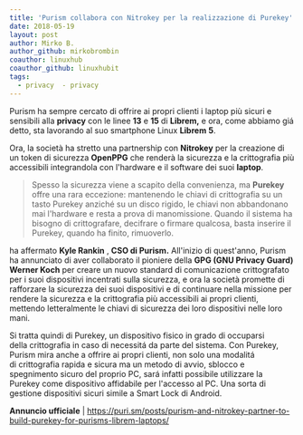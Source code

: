 ```yaml
---
title: 'Purism collabora con Nitrokey per la realizzazione di Purekey'
date: 2018-05-19
layout: post
author: Mirko B.
author_github: mirkobrombin
coauthor: linuxhub
coauthor_github: linuxhubit
tags:
  - privacy  - privacy
---
```

<p>Purism ha sempre cercato di offrire ai propri clienti i laptop più sicuri e sensibili alla <strong>privacy</strong> con le linee <strong>13</strong> e <strong>15</strong> di <strong>Librem,</strong> e ora, come abbiamo giá detto, sta lavorando al suo smartphone Linux <strong>Librem</strong> <strong>5</strong>.</p><p>Ora, la società ha stretto una partnership con <strong>Nitrokey</strong> per la creazione di un token di sicurezza <strong>OpenPPG</strong> che renderà la sicurezza e la crittografia più accessibili integrandola con l'hardware e il software dei suoi <strong>laptop</strong>.</p><blockquote>Spesso la sicurezza viene a scapito della convenienza, ma <strong>Purekey</strong> offre una rara eccezione: mantenendo le chiavi di crittografia su un tasto Purekey anziché su un disco rigido, le chiavi non abbandonano mai l'hardware e resta a prova di manomissione. Quando il sistema ha bisogno di crittografare, decifrare o firmare qualcosa, basta inserire il Purekey, quando ha finito, rimuoverlo.</blockquote><p>ha affermato <strong>Kyle Rankin</strong> , <strong>CSO di Purism.</strong> All'inizio di quest'anno, Purism ha annunciato di aver collaborato il pioniere della <strong>GPG (GNU Privacy Guard) Werner Koch</strong> per creare un nuovo standard di comunicazione crittografato per i suoi dispositivi incentrati sulla sicurezza, e ora la società promette di rafforzare la sicurezza dei suoi dispositivi e di continuare nella missione per rendere la sicurezza e la crittografia più accessibili ai propri clienti, mettendo letteralmente le chiavi di sicurezza dei loro dispositivi nelle loro mani.</p><p>Si tratta quindi di Purekey, un dispositivo fisico in grado di occuparsi della&nbsp;crittografia in caso di necessitá da parte del sistema. Con Purekey, Purism mira anche a offrire ai propri clienti, non solo una modalitá di&nbsp;crittografia rapida e sicura ma un metodo di avvio, sblocco e spegnimento sicuro del proprio PC, sará infatti possibile utilizzare la Purekey come dispositivo affidabile per l'accesso al PC. Una sorta di gestione dispositivi sicuri simile a Smart Lock di Android.</p><p><strong>Annuncio ufficiale</strong> |&nbsp;<a href="https://puri.sm/posts/purism-and-nitrokey-partner-to-build-purekey-for-purisms-librem-laptops/">https://puri.sm/posts/purism-and-nitrokey-partner-to-build-purekey-for-purisms-librem-laptops/</a></p>
